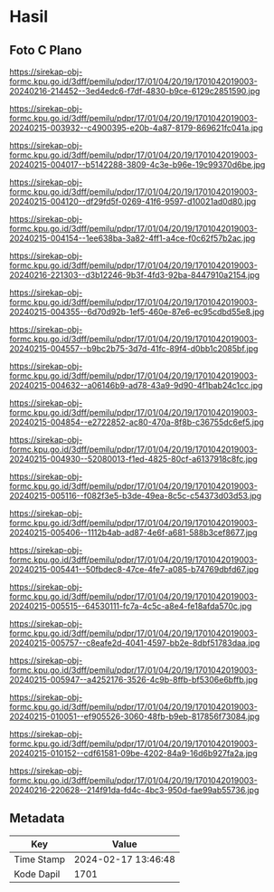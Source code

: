 # Hasil

## Foto C Plano

https://sirekap-obj-formc.kpu.go.id/3dff/pemilu/pdpr/17/01/04/20/19/1701042019003-20240216-214452--3ed4edc6-f7df-4830-b9ce-6129c2851590.jpg

https://sirekap-obj-formc.kpu.go.id/3dff/pemilu/pdpr/17/01/04/20/19/1701042019003-20240215-003932--c4900395-e20b-4a87-8179-869621fc041a.jpg

https://sirekap-obj-formc.kpu.go.id/3dff/pemilu/pdpr/17/01/04/20/19/1701042019003-20240215-004017--b5142288-3809-4c3e-b96e-19c99370d6be.jpg

https://sirekap-obj-formc.kpu.go.id/3dff/pemilu/pdpr/17/01/04/20/19/1701042019003-20240215-004120--df29fd5f-0269-41f6-9597-d10021ad0d80.jpg

https://sirekap-obj-formc.kpu.go.id/3dff/pemilu/pdpr/17/01/04/20/19/1701042019003-20240215-004154--1ee638ba-3a82-4ff1-a4ce-f0c62f57b2ac.jpg

https://sirekap-obj-formc.kpu.go.id/3dff/pemilu/pdpr/17/01/04/20/19/1701042019003-20240216-221303--d3b12246-9b3f-4fd3-92ba-8447910a2154.jpg

https://sirekap-obj-formc.kpu.go.id/3dff/pemilu/pdpr/17/01/04/20/19/1701042019003-20240215-004355--6d70d92b-1ef5-460e-87e6-ec95cdbd55e8.jpg

https://sirekap-obj-formc.kpu.go.id/3dff/pemilu/pdpr/17/01/04/20/19/1701042019003-20240215-004557--b9bc2b75-3d7d-41fc-89f4-d0bb1c2085bf.jpg

https://sirekap-obj-formc.kpu.go.id/3dff/pemilu/pdpr/17/01/04/20/19/1701042019003-20240215-004632--a06146b9-ad78-43a9-9d90-4f1bab24c1cc.jpg

https://sirekap-obj-formc.kpu.go.id/3dff/pemilu/pdpr/17/01/04/20/19/1701042019003-20240215-004854--e2722852-ac80-470a-8f8b-c36755dc6ef5.jpg

https://sirekap-obj-formc.kpu.go.id/3dff/pemilu/pdpr/17/01/04/20/19/1701042019003-20240215-004930--52080013-f1ed-4825-80cf-a6137918c8fc.jpg

https://sirekap-obj-formc.kpu.go.id/3dff/pemilu/pdpr/17/01/04/20/19/1701042019003-20240215-005116--f082f3e5-b3de-49ea-8c5c-c54373d03d53.jpg

https://sirekap-obj-formc.kpu.go.id/3dff/pemilu/pdpr/17/01/04/20/19/1701042019003-20240215-005406--1112b4ab-ad87-4e6f-a681-588b3cef8677.jpg

https://sirekap-obj-formc.kpu.go.id/3dff/pemilu/pdpr/17/01/04/20/19/1701042019003-20240215-005441--50fbdec8-47ce-4fe7-a085-b74769dbfd67.jpg

https://sirekap-obj-formc.kpu.go.id/3dff/pemilu/pdpr/17/01/04/20/19/1701042019003-20240215-005515--64530111-fc7a-4c5c-a8e4-fe18afda570c.jpg

https://sirekap-obj-formc.kpu.go.id/3dff/pemilu/pdpr/17/01/04/20/19/1701042019003-20240215-005757--c8eafe2d-4041-4597-bb2e-8dbf51783daa.jpg

https://sirekap-obj-formc.kpu.go.id/3dff/pemilu/pdpr/17/01/04/20/19/1701042019003-20240215-005947--a4252176-3526-4c9b-8ffb-bf5306e6bffb.jpg

https://sirekap-obj-formc.kpu.go.id/3dff/pemilu/pdpr/17/01/04/20/19/1701042019003-20240215-010051--ef905526-3060-48fb-b9eb-817856f73084.jpg

https://sirekap-obj-formc.kpu.go.id/3dff/pemilu/pdpr/17/01/04/20/19/1701042019003-20240215-010152--cdf61581-09be-4202-84a9-16d6b927fa2a.jpg

https://sirekap-obj-formc.kpu.go.id/3dff/pemilu/pdpr/17/01/04/20/19/1701042019003-20240216-220628--214f91da-fd4c-4bc3-950d-fae99ab55736.jpg


## Metadata

| Key        | Value               |
| ---------- | ------------------- |
| Time Stamp | 2024-02-17 13:46:48 |
| Kode Dapil | 1701                |



